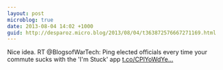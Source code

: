 ```yaml
---
layout: post
microblog: true
date: 2013-08-04 14:02 +1000
guid: http://desparoz.micro.blog/2013/08/04/t363872576667271169.html
---
```

Nice idea. RT @BlogsofWarTech: Ping elected officials every time your commute sucks with the 'I'm Stuck' app [t.co/CPlYoWdYe...](http://t.co/CPlYoWdYeJ)
